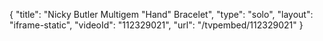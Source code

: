 {
    "title": "Nicky Butler Multigem \"Hand\" Bracelet",
    "type": "solo",
    "layout": "iframe-static",
    "videoId": "112329021",
    "url": "\/tvpembed\/112329021"
}